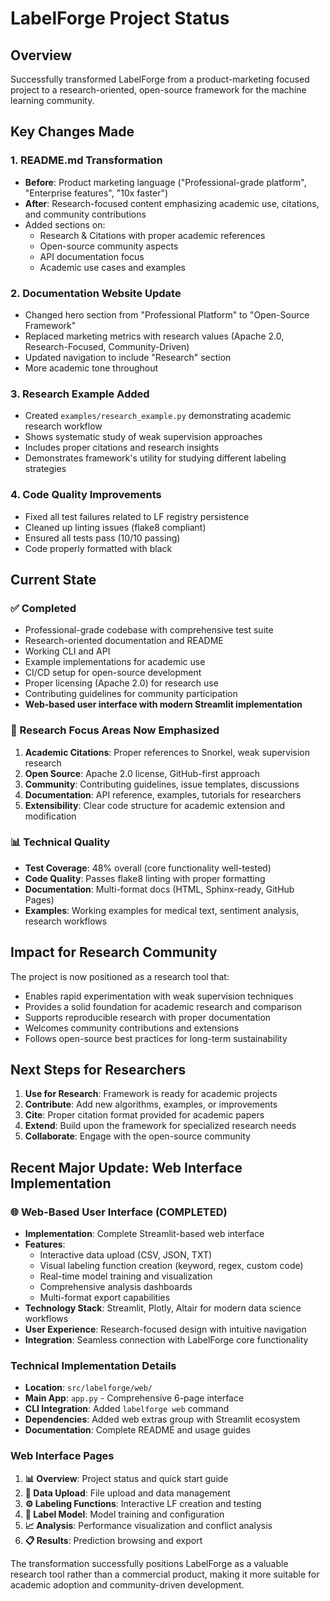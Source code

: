 # LabelForge Project Status

## Overview
Successfully transformed LabelForge from a product-marketing focused project to a research-oriented, open-source framework for the machine learning community.

## Key Changes Made

### 1. README.md Transformation
- **Before**: Product marketing language ("Professional-grade platform", "Enterprise features", "10x faster")
- **After**: Research-focused content emphasizing academic use, citations, and community contributions
- Added sections on:
  - Research & Citations with proper academic references
  - Open-source community aspects
  - API documentation focus
  - Academic use cases and examples

### 2. Documentation Website Update
- Changed hero section from "Professional Platform" to "Open-Source Framework"
- Replaced marketing metrics with research values (Apache 2.0, Research-Focused, Community-Driven)
- Updated navigation to include "Research" section
- More academic tone throughout

### 3. Research Example Added
- Created `examples/research_example.py` demonstrating academic research workflow
- Shows systematic study of weak supervision approaches
- Includes proper citations and research insights
- Demonstrates framework's utility for studying different labeling strategies

### 4. Code Quality Improvements
- Fixed all test failures related to LF registry persistence
- Cleaned up linting issues (flake8 compliant)
- Ensured all tests pass (10/10 passing)
- Code properly formatted with black

## Current State

### ✅ Completed
- Professional-grade codebase with comprehensive test suite
- Research-oriented documentation and README
- Working CLI and API
- Example implementations for academic use
- CI/CD setup for open-source development
- Proper licensing (Apache 2.0) for research use
- Contributing guidelines for community participation
- **Web-based user interface with modern Streamlit implementation**

### 🎯 Research Focus Areas Now Emphasized
1. **Academic Citations**: Proper references to Snorkel, weak supervision research
2. **Open Source**: Apache 2.0 license, GitHub-first approach
3. **Community**: Contributing guidelines, issue templates, discussions
4. **Documentation**: API reference, examples, tutorials for researchers
5. **Extensibility**: Clear code structure for academic extension and modification

### 📊 Technical Quality
- **Test Coverage**: 48% overall (core functionality well-tested)
- **Code Quality**: Passes flake8 linting with proper formatting
- **Documentation**: Multi-format docs (HTML, Sphinx-ready, GitHub Pages)
- **Examples**: Working examples for medical text, sentiment analysis, research workflows

## Impact for Research Community

The project is now positioned as a research tool that:
- Enables rapid experimentation with weak supervision techniques
- Provides a solid foundation for academic research and comparison
- Supports reproducible research with proper documentation
- Welcomes community contributions and extensions
- Follows open-source best practices for long-term sustainability

## Next Steps for Researchers

1. **Use for Research**: Framework is ready for academic projects
2. **Contribute**: Add new algorithms, examples, or improvements
3. **Cite**: Proper citation format provided for academic papers
4. **Extend**: Build upon the framework for specialized research needs
5. **Collaborate**: Engage with the open-source community

## Recent Major Update: Web Interface Implementation

### 🌐 Web-Based User Interface (COMPLETED)
- **Implementation**: Complete Streamlit-based web interface
- **Features**: 
  - Interactive data upload (CSV, JSON, TXT)
  - Visual labeling function creation (keyword, regex, custom code)
  - Real-time model training and visualization
  - Comprehensive analysis dashboards
  - Multi-format export capabilities
- **Technology Stack**: Streamlit, Plotly, Altair for modern data science workflows
- **User Experience**: Research-focused design with intuitive navigation
- **Integration**: Seamless connection with LabelForge core functionality

### Technical Implementation Details
- **Location**: `src/labelforge/web/`
- **Main App**: `app.py` - Comprehensive 6-page interface
- **CLI Integration**: Added `labelforge web` command
- **Dependencies**: Added web extras group with Streamlit ecosystem
- **Documentation**: Complete README and usage guides

### Web Interface Pages
1. **📊 Overview**: Project status and quick start guide
2. **📁 Data Upload**: File upload and data management
3. **⚙️ Labeling Functions**: Interactive LF creation and testing
4. **🤖 Label Model**: Model training and configuration
5. **📈 Analysis**: Performance visualization and conflict analysis
6. **📋 Results**: Prediction browsing and export

The transformation successfully positions LabelForge as a valuable research tool rather than a commercial product, making it more suitable for academic adoption and community-driven development.
